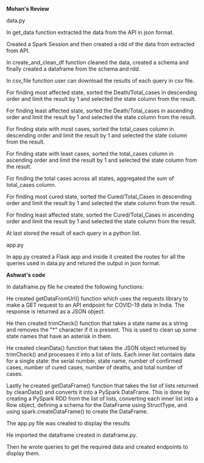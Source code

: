 **Mohan's Review**

data.py

In get_data function extracted the data from the API in json format.

Created a Spark Session and then created a rdd of the data from extracted from API.

In create_and_clean_df function cleaned the data, created a schema and finally created a dataframe from the schema and rdd.

In csv_file function user can download the results of each query in csv file.

For finding most affected state, sorted the Death/Total_cases in descending order and limit the result by 1 and selected the state column from the result.

For finding least affected state, sorted the Death/Total_cases in ascending order and limit the result by 1 and selected the state column from the result.

For finding state with most cases, sorted the total_cases column in descending order and limit the result by 1 and selected the state column from the result.

For finding state with least cases, sorted the total_cases column in ascending order and limit the result by 1 and selected the state column from the result.

For finding the total cases across all states, aggregated the sum of total_cases column.

For finding most cured state, sorted the Cured/Total_Cases in descending order and limit the result by 1 and selected the state column from the result.

For finding least affected state, sorted the Cured/Total_Cases in ascending order and limit the result by 1 and selected the state column from the result.

At last stored the result of each query in a python list.

app.py

In app.py created a Flask app and inside it created the routes for all the queries used in data.py and retured the output in json format.

**Ashwat's code**


In dataframe.py file he created the following functions:

He created getDataFromUrl() function which uses the requests library to make a GET request to an API endpoint for COVID-19 data in India. The response is returned as a JSON object.

He then created trimCheck() function that takes a state name as a string and removes the "*" character if it is present. This is used to clean up some state names that have an asterisk in them.

He created cleanData() function that takes the JSON object returned by trimCheck() and processes it into a list of lists. Each inner list contains data for a single state: the serial number, state name, number of confirmed cases, number of cured cases, number of deaths, and total number of cases.

Lastly he created getDataFrame() function that takes the list of lists returned by cleanData() and converts it into a PySpark DataFrame. This is done by creating a PySpark RDD from the list of lists, converting each inner list into a Row object, defining a schema for the DataFrame using StructType, and using spark.createDataFrame() to create the DataFrame.

The app.py file was created to display the results

He imported the dataframe created in dataframe.py.

Then he wrote queries to get the required data and created endpoints to display them.
